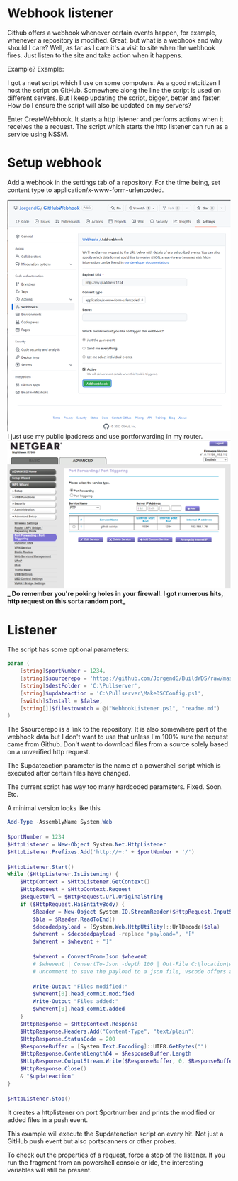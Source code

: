 # Webhook listener

Github offers a webhook whenever certain events happen, for example, whenever a repository is modified.
Great, but what is a webhook and why should I care?
Well, as far as I care it's a visit to site when the webhook fires. Just listen to the site and take action when it happens.

Example? Example:

I got a neat script which I use on some computers. As a good netcitizen I host the script on GitHub. Somewhere along the line the script is used on different servers. But I keep updating the script, bigger, better and faster. How do I ensure the script will also be updated on my servers?

Enter CreateWebhook.
It starts a http listener and perfoms actions when it receives the a request. The script which starts the http listener can run as a service using NSSM.

# Setup webhook

Add a webhook in the settings tab of a repository. For the time being, set content type to application/x-www-form-urlencoded.

![Image of a WebHook](/images/createwebhook.png)
I just use my public ipaddress and use portforwarding in my router.
![Image of a WebHook](/images/portforwarder.png)
**_ Do remember you're poking holes in your firewall. I got numerous hits, http request on this sorta random port_**

# Listener

The script has some optional parameters:

```powershell
param (
    [string]$portNumber = 1234,
    [string]$sourcerepo = 'https://github.com/JorgendG/BuildWDS/raw/master',
    [string]$destFolder = 'C:\Pullserver',
    [string]$updateaction = 'C:\Pullserver\MakeDSCConfig.ps1',
    [switch]$Install = $false,
    [string[]]$filestowatch = @("WebhookListener.ps1", "readme.md")
)
```

The $sourcerepo is a link to the repository. It is also somewhere part of the webhook data but I don't want to use that unless I'm 100% sure the request came from Github. Don't want to download files from a source solely based on a unverified http request.

The $updateaction parameter is the name of a powershell script which is executed after certain files have changed.

The current script has way too many hardcoded parameters. Fixed. Soon. Etc.

A minimal version looks like this

```powershell
Add-Type -AssemblyName System.Web

$portNumber = 1234
$HttpListener = New-Object System.Net.HttpListener
$HttpListener.Prefixes.Add('http://+:' + $portNumber + '/')

$HttpListener.Start()
While ($HttpListener.IsListening) {
    $HttpContext = $HttpListener.GetContext()
    $HttpRequest = $HttpContext.Request
    $RequestUrl = $HttpRequest.Url.OriginalString
    if ($HttpRequest.HasEntityBody) {
        $Reader = New-Object System.IO.StreamReader($HttpRequest.InputStream)
        $bla = $Reader.ReadToEnd()
        $decodedpayload = [System.Web.HttpUtility]::UrlDecode($bla)
        $whevent = $decodedpayload -replace "payload=", "["
        $whevent = $whevent + "]"

        $whevent = ConvertFrom-Json $whevent
        # $whevent | ConvertTo-Json -depth 100 | Out-File C:\location\whevent.json
        # uncomment to save the payload to a json file, vscode offers a nice way to inspect the content

        Write-Output "Files modified:"
        $whevent[0].head_commit.modified
        Write-Output "Files added:"
        $whevent[0].head_commit.added
    }
    $HttpResponse = $HttpContext.Response
    $HttpResponse.Headers.Add("Content-Type", "text/plain")
    $HttpResponse.StatusCode = 200
    $ResponseBuffer = [System.Text.Encoding]::UTF8.GetBytes("")
    $HttpResponse.ContentLength64 = $ResponseBuffer.Length
    $HttpResponse.OutputStream.Write($ResponseBuffer, 0, $ResponseBuffer.Length)
    $HttpResponse.Close()
    & "$updateaction"
}

$HttpListener.Stop()
```

It creates a httplistener on port $portnumber and prints the modified or added files in a push event.

This example will execute the $updateaction script on every hit. Not just a GitHub push event but also portscanners or other probes.

To check out the properties of a request, force a stop of the listener. If you run the fragment from an powershell console or ide, the interesting variables will still be present.

```powershell

```
